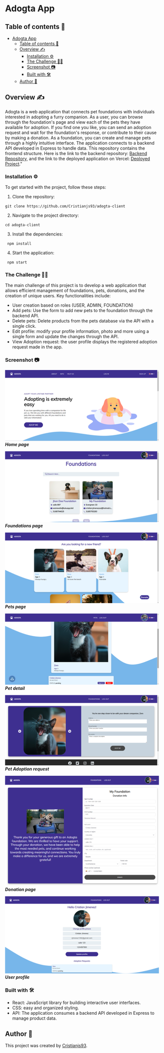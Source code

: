 # Adogta App

## Table of contents 📄

- [Adogta App](#adogta-app)
  - [Table of contents 📄](#table-of-contents-)
  - [Overview :writing_hand:](#overview-writing_hand)
    - [Installation :gear:](#installation-gear)
    - [The Challenge :weight_lifting_man:](#the-challenge-weight_lifting_man)
    - [Screenshot 📷](#screenshot-)
    - [Built with 🛠️](#built-with-️)
  - [Author 👊](#author-)

## Overview :writing_hand:

Adogta is a web application that connects pet foundations with individuals interested in adopting a furry companion. As a user, you can browse through the foundation's page and view each of the pets they have available for adoption. If you find one you like, you can send an adoption request and wait for the foundation's response, or contribute to their cause by making a donation. As a foundation, you can create and manage pets through a highly intuitive interface.
The application connects to a backend API developed in Express to handle data. This repository contains the frontend structure. Here is the link to the backend repository: [Backend Repository](https://github.com/Cristianjs93/adogta-server), and the link to the deployed application on Vercel: [Deployed Project]()."

### Installation :gear:

To get started with the project, follow these steps:

1. Clone the repository:

```shell
git clone https://github.com/Cristianjs93/adogta-client
```

2. Navigate to the project directory:

```shell
cd adogta-client
```

3. Install the dependencies:

```shell
 npm install
```

4. Start the application:

```shell
 npm start
```

### The Challenge :weight_lifting_man:

The main challenge of this project is to develop a web application that allows efficient management of foundations, pets, donations, and the creation of unique users. Key functionalities include:

- User creation based on roles (USER, ADMIN, FOUNDATION)
- Add pets: Use the form to add new pets to the foundation through the backend API.
- Delete pets: Delete products from the pets database via the API with a single click.
- Edit profile: modify your profile information, photo and more using a single form and update the changes through the API.
- View Adoption request: the user profile displays the registered adoption request made in the app.

### Screenshot 📷

![Alt text](image.png)
**_Home page_**
<br/>

![Altv text](image-1.png)
**_Foundations page_**
<br/>

![Alt text](image-2.png)
**_Pets page_**
<br/>

![Alt text](image-4.png)
**_Pet detail_**
<br/>

![Alt text](image-3.png)
**_Pet Adoption request_**
<br/>

![Alt text](image-5.png)
**_Donation page_**
<br/>

![Alt text](image-6.png)
**_User profile_**

### Built with 🛠️

- React: JavaScript library for building interactive user interfaces.
- CSS: easy and organized styling.
- API: The application consumes a backend API developed in Express to manage product data.

## Author 👊

This project was created by [Cristianjs93](https://github.com/Cristianjs93).
